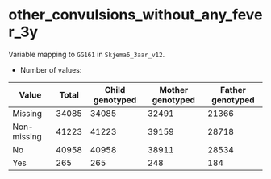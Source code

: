 # other_convulsions_without_any_fever_3y
Variable mapping to `GG161` in `Skjema6_3aar_v12`.
- Number of values:

| Value | Total | Child genotyped | Mother genotyped | Father genotyped |
| ----- | ----- | --------------- | ---------------- | ---------------- |
| Missing | 34085 | 34085 | 32491 | 21366 |
| Non-missing | 41223 | 41223 | 39159 | 28718 |
| No | 40958 | 40958 | 38911 |28534 |
| Yes | 265 | 265 | 248 |184 |



